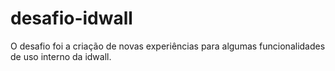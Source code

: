 # desafio-idwall
O desafio foi a criação de novas experiências para algumas funcionalidades de uso interno da idwall.
